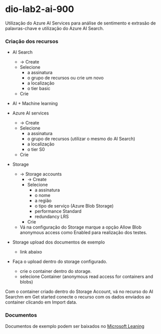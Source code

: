 # dio-lab2-ai-900
Utilização do Azure AI Services para análise de sentimento e extrasão de palavras-chave e utilização do Azure AI Search. 

### Criação dos recursos
- AI Search
  - -> Create
  - Selecione
      - a assinatura
      - o grupo de recursos ou crie um novo
      - a localização
      - o tier basic
  - Crie

- AI + Machine learning
- Azure AI services
  - -> Create
  - Selecione
    - a assinatura
    - o grupo de recursos (utilizar o mesmo do AI Search)
    - a localização
    - o tier S0
  - Crie

- Storage
  - -> Storage accounts
    - -> Create 
    - Selecione
      - a assinatura
      - o nome
      - a região
      - o tipo de serviço (Azure Blob Storage)
      - performance Standard
      - redundancy LRS
    - Crie
  - Vá na configuração do Storage marque a opção Allow Blob anonymous access como Enabled para realização dos testes.

- Storage upload dos documentos de exemplo
  - link abaixo
- Faça o upload dentro do storage configurado.
  - crie o container dentro do storage.
  - selecione Container (anonymous read access for containers and blobs)

Com o container criado dentro do Storage Account, vá no recurso do AI Searchm em Get started conecte o recurso com os dados enviados ao container clicando em Import data.

### Documentos
Documentos de exemplo podem ser baixados no [Microsoft Leaning](https://microsoftlearning.github.io/mslearn-ai-fundamentals/Instructions/Labs/11-ai-search.html)